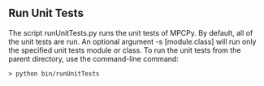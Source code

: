## Run Unit Tests
The script runUnitTests.py runs the unit tests of MPCPy.  By default, all of the unit tests are run.  An optional argument -s [module.class] will run only the specified unit tests module or class.  To run the unit tests from the parent directory, use the command-line command:

	> python bin/runUnitTests
